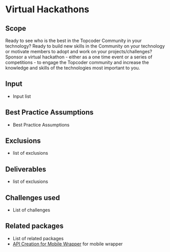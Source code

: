 # Virtual Hackathons

## Scope

Ready to see who is the best in the Topcoder Community in your technology?  Ready to build new skills in the Community on your technology or motivate members to adopt and work on your projects/challenges?  Sponsor a virtual hackathon - either as a one time event or a series of competitions - to engage the Topcoder community and increase the knowledge and skills of the technologies most important to you.

## Input

- Input list

## Best Practice Assumptions
- Best Practice Assumptions

## Exclusions
- list of exclusions
## Deliverables

- list of exclusions

## Challenges used

- List of challenges

## Related packages
- List of related packages
- [API Creation for Mobile Wrapper](../api-creation-app/README.md) for mobile wrapper
